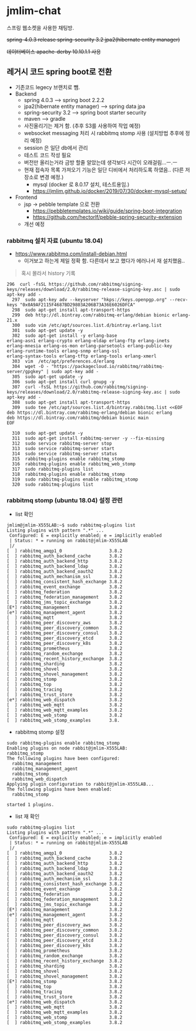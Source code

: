 jmlim-chat
==========
스프링 웹소켓을 사용한 채팅방.

~~spring-4.0.3 release
spring-security 3.2
jpa2(hibernate entity manager)~~

~~데이터베이스
apache-derby 10.10.1.1 사용~~

## 레거시 코드 spring boot로 전환
- 기존코드 legecy 브랜치로 뺌.
- Backend
    - spring 4.0.3 --> spring boot 2.2.2
    - jpa2(hibernate entity manager) --> spring data jpa
    - spring-security 3.2 --> spring boot starter security
    - maven --> gradle
    - 사진올리기는 제거 함. (추후 S3를 사용하여 작업 예정)
    - websocket messaging 처리 시 rabbitmq stomp 사용 (설치방법 추후에 정리 예정)
    - session 은 일단 db에서 관리
    - 테스트 코드 작성 필요
    - 버전만 올리는거라 금방 할줄 알았는데 생각보다 시간이 오래걸림...ㅡ.ㅡ
    - 현재 접속자 목록 가져오기 기능은 일단 디비에서 처리하도록 하였음.. (다른 저장소로 변경 예정.)
        - mysql (docker 로 8.0.17 설치, 테스트용임.)
        - https://jmlim.github.io/docker/2019/07/30/docker-mysql-setup/
- Frontend
    - jsp -> pebble template 으로 전환 
        - https://pebbletemplates.io/wiki/guide/spring-boot-integration  
        - https://github.com/hectorlf/pebble-spring-security-extension
    - 개선 예정

### rabbitmq 설치 자료 (ubuntu 18.04) 
  - https://www.rabbitmq.com/install-debian.html 
    - 이거보고 하는게 제일 정확 함. 다른데서 보고 했다가 에러나서 재 설치했음..

> 혹시 몰라서 history 기록
~~~
296  curl -fsSL https://github.com/rabbitmq/signing-keys/releases/download/2.0/rabbitmq-release-signing-key.asc | sudo apt-key add -
  297  sudo apt-key adv --keyserver "hkps://keys.openpgp.org" --recv-keys "0x0A9AF2115F4687BD29803A206B73A36E6026DFCA"
  298  sudo apt-get install apt-transport-https
  299  deb http://dl.bintray.com/rabbitmq-erlang/debian bionic erlang-21.x
  300  sudo vim /etc/apt/sources.list.d/bintray.erlang.list
  301  sudo apt-get update -y
  302  sudo apt-get install -y erlang-base                         erlang-asn1 erlang-crypto erlang-eldap erlang-ftp erlang-inets                         erlang-mnesia erlang-os-mon erlang-parsetools erlang-public-key                         erlang-runtime-tools erlang-snmp erlang-ssl                         erlang-syntax-tools erlang-tftp erlang-tools erlang-xmerl
  303  vim  /etc/apt/preferences.d/erlang
  304  wget -O - "https://packagecloud.io/rabbitmq/rabbitmq-server/gpgkey" | sudo apt-key add -
  305  sudo apt-get update -y
  306  sudo apt-get install curl gnupg -y
  307  curl -fsSL https://github.com/rabbitmq/signing-keys/releases/download/2.0/rabbitmq-release-signing-key.asc | sudo apt-key add -
  308  sudo apt-get install apt-transport-https
  309  sudo tee /etc/apt/sources.list.d/bintray.rabbitmq.list <<EOF
deb https://dl.bintray.com/rabbitmq-erlang/debian bionic erlang
deb https://dl.bintray.com/rabbitmq/debian bionic main
EOF

  310  sudo apt-get update -y
  311  sudo apt-get install rabbitmq-server -y --fix-missing
  312  sudo service rabbitmq-server stop
  313  sudo service rabbitmq-server start
  314  sudo service rabbitmq-server status
  315  rabbitmq-plugins enable rabbitmq_stomp
  316  rabbitmq-plugins enable rabbitmq_web_stomp
  317  sudo rabbitmq-plugins list
  318  rabbitmq-plugins enable rabbitmq_stomp
  319  sudo rabbitmq-plugins enable rabbitmq_stomp
  320  sudo rabbitmq-plugins list
~~~

### rabbitmq stomp (ubuntu 18.04) 설정 관련

 - list 확인
~~~
jmlim@jmlim-X555LAB:~$ sudo rabbitmq-plugins list
Listing plugins with pattern ".*" ...
 Configured: E = explicitly enabled; e = implicitly enabled
 | Status: * = running on rabbit@jmlim-X555LAB
 |/
[  ] rabbitmq_amqp1_0                  3.8.2
[  ] rabbitmq_auth_backend_cache       3.8.2
[  ] rabbitmq_auth_backend_http        3.8.2
[  ] rabbitmq_auth_backend_ldap        3.8.2
[  ] rabbitmq_auth_backend_oauth2      3.8.2
[  ] rabbitmq_auth_mechanism_ssl       3.8.2
[  ] rabbitmq_consistent_hash_exchange 3.8.2
[  ] rabbitmq_event_exchange           3.8.2
[  ] rabbitmq_federation               3.8.2
[  ] rabbitmq_federation_management    3.8.2
[  ] rabbitmq_jms_topic_exchange       3.8.2
[E*] rabbitmq_management               3.8.2
[e*] rabbitmq_management_agent         3.8.2
[  ] rabbitmq_mqtt                     3.8.2
[  ] rabbitmq_peer_discovery_aws       3.8.2
[  ] rabbitmq_peer_discovery_common    3.8.2
[  ] rabbitmq_peer_discovery_consul    3.8.2
[  ] rabbitmq_peer_discovery_etcd      3.8.2
[  ] rabbitmq_peer_discovery_k8s       3.8.2
[  ] rabbitmq_prometheus               3.8.2
[  ] rabbitmq_random_exchange          3.8.2
[  ] rabbitmq_recent_history_exchange  3.8.2
[  ] rabbitmq_sharding                 3.8.2
[  ] rabbitmq_shovel                   3.8.2
[  ] rabbitmq_shovel_management        3.8.2
[  ] rabbitmq_stomp                    3.8.2
[  ] rabbitmq_top                      3.8.2
[  ] rabbitmq_tracing                  3.8.2
[  ] rabbitmq_trust_store              3.8.2
[e*] rabbitmq_web_dispatch             3.8.2
[  ] rabbitmq_web_mqtt                 3.8.2
[  ] rabbitmq_web_mqtt_examples        3.8.2
[  ] rabbitmq_web_stomp                3.8.2
[  ] rabbitmq_web_stomp_examples       3.8.
~~~

 - rabbitmq stomp 설정
~~~
sudo rabbitmq-plugins enable rabbitmq_stomp
Enabling plugins on node rabbit@jmlim-X555LAB:
rabbitmq_stomp
The following plugins have been configured:
  rabbitmq_management
  rabbitmq_management_agent
  rabbitmq_stomp
  rabbitmq_web_dispatch
Applying plugin configuration to rabbit@jmlim-X555LAB...
The following plugins have been enabled:
  rabbitmq_stomp

started 1 plugins.

~~~

- list 재 확인
~~~
sudo rabbitmq-plugins list
Listing plugins with pattern ".*" ...
 Configured: E = explicitly enabled; e = implicitly enabled
 | Status: * = running on rabbit@jmlim-X555LAB
 |/
[  ] rabbitmq_amqp1_0                  3.8.2
[  ] rabbitmq_auth_backend_cache       3.8.2
[  ] rabbitmq_auth_backend_http        3.8.2
[  ] rabbitmq_auth_backend_ldap        3.8.2
[  ] rabbitmq_auth_backend_oauth2      3.8.2
[  ] rabbitmq_auth_mechanism_ssl       3.8.2
[  ] rabbitmq_consistent_hash_exchange 3.8.2
[  ] rabbitmq_event_exchange           3.8.2
[  ] rabbitmq_federation               3.8.2
[  ] rabbitmq_federation_management    3.8.2
[  ] rabbitmq_jms_topic_exchange       3.8.2
[E*] rabbitmq_management               3.8.2
[e*] rabbitmq_management_agent         3.8.2
[  ] rabbitmq_mqtt                     3.8.2
[  ] rabbitmq_peer_discovery_aws       3.8.2
[  ] rabbitmq_peer_discovery_common    3.8.2
[  ] rabbitmq_peer_discovery_consul    3.8.2
[  ] rabbitmq_peer_discovery_etcd      3.8.2
[  ] rabbitmq_peer_discovery_k8s       3.8.2
[  ] rabbitmq_prometheus               3.8.2
[  ] rabbitmq_random_exchange          3.8.2
[  ] rabbitmq_recent_history_exchange  3.8.2
[  ] rabbitmq_sharding                 3.8.2
[  ] rabbitmq_shovel                   3.8.2
[  ] rabbitmq_shovel_management        3.8.2
[E*] rabbitmq_stomp                    3.8.2
[  ] rabbitmq_top                      3.8.2
[  ] rabbitmq_tracing                  3.8.2
[  ] rabbitmq_trust_store              3.8.2
[e*] rabbitmq_web_dispatch             3.8.2
[  ] rabbitmq_web_mqtt                 3.8.2
[  ] rabbitmq_web_mqtt_examples        3.8.2
[  ] rabbitmq_web_stomp                3.8.2
[  ] rabbitmq_web_stomp_examples       3.8.2
~~~